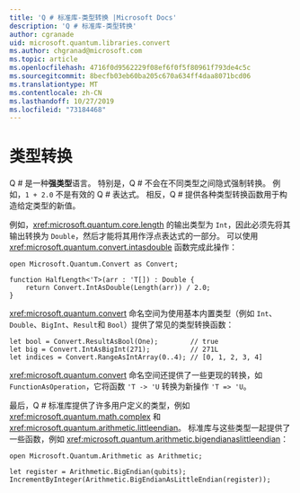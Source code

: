 ```yaml
---
title: 'Q # 标准库-类型转换 |Microsoft Docs'
description: 'Q # 标准库-类型转换'
author: cgranade
uid: microsoft.quantum.libraries.convert
ms.author: chgranad@microsoft.com
ms.topic: article
ms.openlocfilehash: 4716f0d9562229f08ef6f0f5f80961f793de4c5c
ms.sourcegitcommit: 8becfb03eb60ba205c670a634ff4daa8071bcd06
ms.translationtype: MT
ms.contentlocale: zh-CN
ms.lasthandoff: 10/27/2019
ms.locfileid: "73184468"
---
```

# <a name="type-conversions"></a>类型转换 #

Q # 是一种**强类型**语言。
特别是，Q # 不会在不同类型之间隐式强制转换。 例如，`1 + 2.0` 不是有效的 Q # 表达式。
相反，Q # 提供各种类型转换函数用于构造给定类型的新值。

例如，<xref:microsoft.quantum.core.length> 的输出类型为 `Int`，因此必须先将其输出转换为 `Double`，然后才能将其用作浮点表达式的一部分。
可以使用 <xref:microsoft.quantum.convert.intasdouble> 函数完成此操作：

```qsharp
open Microsoft.Quantum.Convert as Convert;

function HalfLength<'T>(arr : 'T[]) : Double {
    return Convert.IntAsDouble(Length(arr)) / 2.0;
}
```

<xref:microsoft.quantum.convert> 命名空间为使用基本内置类型（例如 `Int`、`Double`、`BigInt`、`Result`和 `Bool`）提供了常见的类型转换函数：

```qsharp
let bool = Convert.ResultAsBool(One);        // true
let big = Convert.IntAsBigInt(271);          // 271L
let indices = Convert.RangeAsIntArray(0..4); // [0, 1, 2, 3, 4]
```

<xref:microsoft.quantum.convert> 命名空间还提供了一些更现的转换，如 `FunctionAsOperation`，它将函数 `'T -> 'U` 转换为新操作 `'T => 'U`。

最后，Q # 标准库提供了许多用户定义的类型，例如 <xref:microsoft.quantum.math.complex> 和 <xref:microsoft.quantum.arithmetic.littleendian>。
标准库与这些类型一起提供了一些函数，例如 <xref:microsoft.quantum.arithmetic.bigendianaslittleendian>：

```Q#
open Microsoft.Quantum.Arithmetic as Arithmetic;

let register = Arithmetic.BigEndian(qubits);
IncrementByInteger(Arithmetic.BigEndianAsLittleEndian(register));
```
